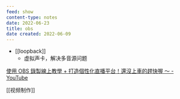 ```yaml
---
feed: show
content-type: notes
date: 2022-06-23
title: obs
date created: 2022-06-09
---
```

- [[loopback]]
	- 虚拟声卡，解决多音源问题

[使用 OBS 錄製線上教學 + 打造個性化直播平台！還沒上車的趕快喔 ～ - YouTube](https://www.youtube.com/watch?v=GFJQLY3ldGs)

[[视频制作]]

